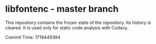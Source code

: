 # libfontenc - master branch

This repository contains the frozen state of the repository.
Its history is cleared. It is used only for static code
analysis with Codacy.

Commit Time: 1719449394